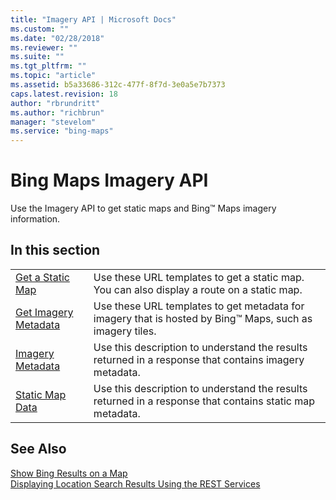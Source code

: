 ```yaml
---
title: "Imagery API | Microsoft Docs"
ms.custom: ""
ms.date: "02/28/2018"
ms.reviewer: ""
ms.suite: ""
ms.tgt_pltfrm: ""
ms.topic: "article"
ms.assetid: b5a33686-312c-477f-8f7d-3e0a5e7b7373
caps.latest.revision: 18
author: "rbrundritt"
ms.author: "richbrun"
manager: "stevelom"
ms.service: "bing-maps"
---
```

# Bing Maps Imagery API

Use the Imagery API to get static maps and Bing™ Maps imagery information.  
  
## In this section  
  
|||  
|-|-|  
|[Get a Static Map](get-a-static-map.md)|Use these URL templates to get a static map. You can also display a route on a static map.|  
|[Get Imagery Metadata](get-imagery-metadata.md)|Use these URL templates to get metadata for imagery that is hosted by Bing™ Maps, such as imagery tiles.|  
|[Imagery Metadata](imagery-metadata.md)|Use this description to understand the results returned in a response that contains imagery metadata.|  
|[Static Map Data](static-map-data.md)|Use this description to understand the results returned in a response that contains static map metadata.|  
  
## See Also  
 [Show Bing Results on a  Map](https://msdn.microsoft.com/en-us/library/hh305206.aspx)   
 [Displaying Location Search Results Using the REST Services](https://msdn.microsoft.com/en-us/library/gg427601.aspx)